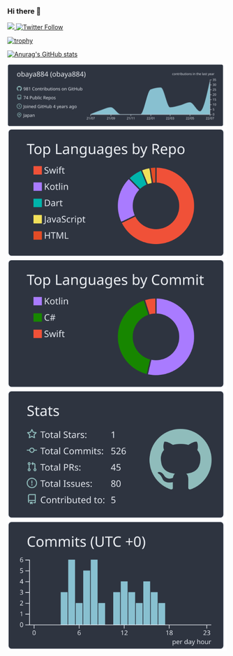 ### Hi there 👋

<p align="left">
  <a href="https://github.com/obaya884">
    <img src="https://komarev.com/ghpvc/?username=obaya884&style=flat-square" />
  </a>
  <a href="http://twitter.com/obaya884">
    <img alt="Twitter Follow" src="https://img.shields.io/twitter/follow/obaya884?color=1DA1F2&label=twitter&logo=twitter&style=flat-square">
  </a>
</p>

[![trophy](https://github-profile-trophy.vercel.app/?username=obaya884&rank=-C&theme=gruvbox&margin-w=10&margin-h=10)](https://github.com/ryo-ma/github-profile-trophy)

[![Anurag's GitHub stats](https://github-readme-stats.vercel.app/api?username=obaya884&count_private=true&show_icons=true&include_all_commits=true&disable_animations=true&theme=nord)
](https://github.com/anuraghazra/github-readme-stats)


[![](https://raw.githubusercontent.com/obaya884/github-profile-summary-cards/master/profile-summary-card-output/nord_dark/0-profile-details.svg)](https://github.com/vn7n24fzkq/github-profile-summary-cards)
[![](https://raw.githubusercontent.com/obaya884/github-profile-summary-cards/master/profile-summary-card-output/nord_dark/1-repos-per-language.svg)](https://github.com/vn7n24fzkq/github-profile-summary-cards) [![](https://raw.githubusercontent.com/obaya884/github-profile-summary-cards/master/profile-summary-card-output/nord_dark/2-most-commit-language.svg)](https://github.com/vn7n24fzkq/github-profile-summary-cards)
[![](https://raw.githubusercontent.com/obaya884/github-profile-summary-cards/master/profile-summary-card-output/nord_dark/3-stats.svg)](https://github.com/vn7n24fzkq/github-profile-summary-cards) [![](https://raw.githubusercontent.com/obaya884/github-profile-summary-cards/master/profile-summary-card-output/nord_dark/4-productive-time.svg)](https://github.com/vn7n24fzkq/github-profile-summary-cards)


<!--
**obaya884/obaya884** is a ✨ _special_ ✨ repository because its `README.md` (this file) appears on your GitHub profile.

Here are some ideas to get you started:

- 🔭 I’m currently working on ...
- 🌱 I’m currently learning ...
- 👯 I’m looking to collaborate on ...
- 🤔 I’m looking for help with ...
- 💬 Ask me about ...
- 📫 How to reach me: ...
- 😄 Pronouns: ...
- ⚡ Fun fact: ...
-->
